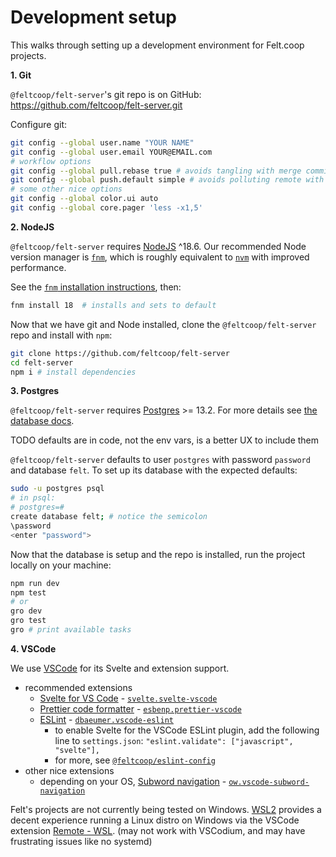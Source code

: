 # Development setup

This walks through setting up a development environment for Felt.coop projects.

**1. Git**

`@feltcoop/felt-server`'s git repo is on GitHub: <https://github.com/feltcoop/felt-server.git>

Configure git:

```bash
git config --global user.name "YOUR NAME"
git config --global user.email YOUR@EMAIL.com
# workflow options
git config --global pull.rebase true # avoids tangling with merge commits on pull
git config --global push.default simple # avoids polluting remote with local branches
# some other nice options
git config --global color.ui auto
git config --global core.pager 'less -x1,5'
```

**2. NodeJS**

`@feltcoop/felt-server` requires [NodeJS](https://nodejs.org) ^18.6.
Our recommended Node version manager is [`fnm`](https://github.com/Schniz/fnm),
which is roughly equivalent to [`nvm`](https://github.com/nvm-sh/nvm) with improved performance.

See the [`fnm` installation instructions](https://github.com/Schniz/fnm/), then:

```bash
fnm install 18  # installs and sets to default
```

Now that we have git and Node installed,
clone the `@feltcoop/felt-server` repo and install with `npm`:

```bash
git clone https://github.com/feltcoop/felt-server
cd felt-server
npm i # install dependencies
```

**3. Postgres**

`@feltcoop/felt-server` requires [Postgres](https://nodejs.org) >= 13.2.
For more details see
[the database docs](https://github.com/feltcoop/felt-server/tree/main/src/db).

TODO defaults are in code, not the env vars, is a better UX to include them

`@feltcoop/felt-server` defaults to user `postgres` with password `password` and database `felt`.
To set up its database with the expected defaults:

```bash
sudo -u postgres psql
# in psql:
# postgres=#
create database felt; # notice the semicolon
\password
<enter "password">
```

Now that the database is setup and the repo is installed,
run the project locally on your machine:

```bash
npm run dev
npm test
# or
gro dev
gro test
gro # print available tasks
```

**4. VSCode**

We use [VSCode](https://code.visualstudio.com/) for its Svelte and extension support.

- recommended extensions
  - [Svelte for VS Code](https://github.com/sveltejs/language-tools) -
    [`svelte.svelte-vscode`](https://marketplace.visualstudio.com/items?itemName=svelte.svelte-vscode)
  - [Prettier code formatter](https://github.com/prettier/prettier-vscode) -
    [`esbenp.prettier-vscode`](https://marketplace.visualstudio.com/items?itemName=esbenp.prettier-vscode)
  - [ESLint](https://github.com/microsoft/vscode-eslint) -
    [`dbaeumer.vscode-eslint`](https://marketplace.visualstudio.com/items?itemName=dbaeumer.vscode-eslint)
    - to enable Svelte for the VSCode ESLint plugin, add the following line to `settings.json`:
      `"eslint.validate": ["javascript", "svelte"],`
    - for more, see [`@feltcoop/eslint-config`](https://github.com/feltcoop/eslint-config)
- other nice extensions
  - depending on your OS, [Subword navigation](https://github.com/ow--/vscode-subword-navigation) -
    [`ow.vscode-subword-navigation`](https://marketplace.visualstudio.com/items?itemName=ow.vscode-subword-navigation)

Felt's projects are not currently being tested on Windows.
[WSL2](https://docs.microsoft.com/en-us/windows/wsl/wsl2-install)
provides a decent experience running a Linux distro on Windows
via the VSCode extension
[Remote - WSL](https://marketplace.visualstudio.com/items?itemName=ms-vscode-remote.remote-wsl).
(may not work with VSCodium, and may have frustrating issues like no systemd)
